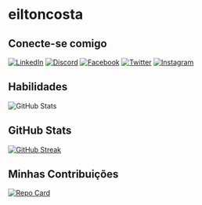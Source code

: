# eiltoncosta

## Conecte-se comigo
[![LinkedIn](https://img.shields.io/badge/LinkedIn-000?style=for-the-badge&logo=linkedin&logoColor=0E76A8)](https://www.linkedin.com/in/eilton-costa-87672353/)
[![Discord](https://img.shields.io/badge/Discord-000?style=for-the-badge&logo=discord)](https://www.discord.com/in/budegadebiliueilton/)
[![Facebook](https://img.shields.io/badge/Facebook-000?style=for-the-badge&logo=facebook)](https://www.facebook.com/eiltonsantos/)
[![Twitter](https://img.shields.io/badge/Twitter-000?style=for-the-badge&logo=twitter)](https://twitter.com/eilton)
[![Instagram](https://img.shields.io/badge/Instagram-000?style=for-the-badge&logo=instagram)](https://www.instagram.com/eilton_costa/)

## Habilidades
![GitHub Stats](https://github-readme-stats.vercel.app/api?username=eiltoncosta&theme=transparent&bg_color=000&border_color=30A3DC&show_icons=true&icon_color=30A3DC&title_color=E94D5F&text_color=FFF)

## GitHub Stats
[![GitHub Streak](https://streak-stats.demolab.com/?user=eiltoncosta&theme=bear&background=000&border=30A3DC&dates=FFF)](https://git.io/streak-stats)

## Minhas Contribuições
[![Repo Card](https://github-readme-stats.vercel.app/api/pin/?username=eiltoncosta&repo=dio-lab-open-source&bg_color=000&border_color=30A3DC&show_icons=true&icon_color=30A3DC&title_color=E94D5F&text_color=FFF)](https://github.com/SEUUSERNAME/SEUREPOSITORIO)